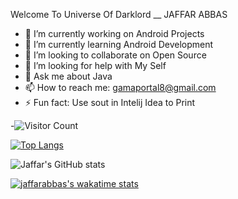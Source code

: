 Welcome To Universe Of Darklord __ JAFFAR ABBAS

- 🔭 I’m currently working on Android Projects
- 🌱 I’m currently learning Android Development
- 👯 I’m looking to collaborate on Open Source 
- 🤔 I’m looking for help with My Self
- 💬 Ask me about Java
- 📫 How to reach me: gamaportal8@gmail.com
- ⚡ Fun fact: Use sout in Intelij Idea to Print 

-![Visitor Count](https://profile-counter.glitch.me/{jaffarabbas}/count.svg)

[![Top Langs](https://github-readme-stats.vercel.app/api/top-langs/?jaffarabbas=anuraghazra&langs_count=8)](https://github.com/jaffar/jaffarabbas)

![Jaffar's GitHub stats](https://github-readme-stats.vercel.app/api?username=jaffarabbas&show_icons=true&theme=radical)

[![jaffarabbas's wakatime stats](https://github-readme-stats.vercel.app/api/wakatime?jaffarabbas=willianrod)](https://github.com/jaffar/jaffarabbas)

